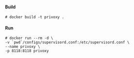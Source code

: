 #### Build
```
# docker build -t privoxy .
```

#### Run
```
# docker run --rm -d \
-v `pwd`/configs/supervisord.conf:/etc/supervisord.conf \
--name privoxy \
-p 8118:8118 privoxy
```

